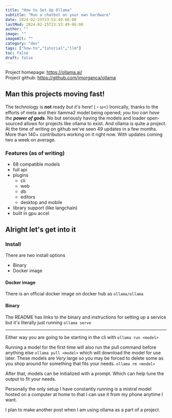 ```yaml
---
title: "How to Set Up Ollama"
subtitle: "Run a chatbot on your own hardware"
date: 2024-02-25T23:53:49-06:00
lastMod: 2024-02-25T23:53:49-06:00
author: ""
image: ""
imageAlt: ""
category: "dev"
tags: ["how-to","tutorial","llm"]
toc: false
draft: false
---
```


Project homepage: <https://ollama.ai/>  
Project github: <https://github.com/jmorganca/ollama>  

## Man this projects moving fast!

The technology is **not** ready *but it's here!* (・ω<)
Ironically, thanks to the efforts of meta and their llamma2 model being opened; *you too can have the **power of gods**.*
No but seriously having the models and loader open-sourced allows for projects like ollama to exist.
And ollama is quite a project. At the time of writing on github we've seen 49 updates in a few months.
More than 140+ contributors working on it right now. With updates coming two a week on average.

### Features (as of writing)
- 68 compatible models
- full api
- plugins
	- cli
	- web
	- db
	- editors
	- desktop and mobile
- library support (like langchain)
- built in gpu accel

## Alright let's get into it

### Install
There are two install options
- Binary
- Docker image

#### Docker image

There is an official docker image on docker hub as `ollama/ollama`

#### Binary

The README has links to the binary and instructions for setting up a service but it's literally just running `ollama serve`  

---

Either way you are going to be starting in the cli with `ollama run <model>`  

Running a model for the first time will also run the pull command before anything else `ollama pull <model>`
which will download the model for use later.
These models are *Very* large so you may be forced to delete some as you shop around for something that fits your needs.
`ollama rm <model>`

After that, models can be initialized with a prompt. Which can help tune the output to fit your needs.

Personally the only setup I have constantly running is a mistral model hosted on a computer at home to that I can use it from my phone anytime I want.

I plan to make another post when I am using ollama as a part of a project.